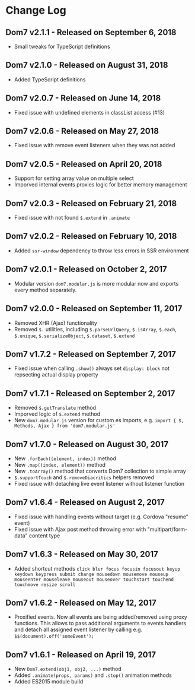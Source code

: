 # Change Log

## Dom7 v2.1.1 - Released on September 6, 2018
  * Small tweaks for TypeScript definitions

## Dom7 v2.1.0 - Released on August 31, 2018
  * Added TypeScript definitions

## Dom7 v2.0.7 - Released on June 14, 2018
  * Fixed issue with undefined elements in classList access (#13)

## Dom7 v2.0.6 - Released on May 27, 2018
  * Fixed issue with remove event listeners when they was not added

## Dom7 v2.0.5 - Released on April 20, 2018
  * Support for setting array value on multiple select
  * Imporved internal events proxies logic for better memory management

## Dom7 v2.0.3 - Released on February 21, 2018
  * Fixed issue with not found `$.extend` in `.animate`

## Dom7 v2.0.2 - Released on February 10, 2018
  * Added `ssr-window` dependency to throw less errors in SSR environment

## Dom7 v2.0.1 - Released on October 2, 2017
  * Modular version `dom7.modular.js` is more modular now and exports every method separately.

## Dom7 v2.0.0 - Released on September 11, 2017
  * Removed XHR (Ajax) functionality
  * Removed `$.` utilities, including `$.parseUrlQuery`, `$.isArray`, `$.each`, `$.unique`, `$.serializeObject`, `$.dataset`, `$.extend`

## Dom7 v1.7.2 - Released on September 7, 2017
  * Fixed issue when calling `.show()` always set `display: block` not repsecting actual display property

## Dom7 v1.7.1 - Released on September 2, 2017
  * Removed `$.getTranslate` method
  * Imporved logic of `$.extend` method
  * New `dom7.modular.js` version for custom es imports, e.g. `import { $, Methods, Ajax } from 'dom7.modular.js'`

## Dom7 v1.7.0 - Released on August 30, 2017
  * New `.forEach((element, index))` method
  * New `.map((index, element))` method
  * New `.toArray()` method that converts Dom7 collection to simple array
  * `$.supportTouch` and `$.removeDiacritics` helpers removed
  * Fixed issue with detaching live event listener without listener function

## Dom7 v1.6.4 - Released on August 2, 2017
  * Fixed issue with handling events without target (e.g. Cordova "resume" event)
  * Fixed issue with Ajax post method throwing error with "multipart/form-data" content type

## Dom7 v1.6.3 - Released on May 30, 2017
  * Added shortcut methods `click blur focus focusin focusout keyup keydown keypress submit change mousedown mousemove mouseup mouseenter mouseleave mouseout mouseover touchstart touchend touchmove resize scroll`

## Dom7 v1.6.2 - Released on May 12, 2017
  * Proxified events. Now all events are being added/removed using proxy functions. This allows to pass additional arguments to events handlers and detach all assigned event listener by calling e.g. `$$(document).off('someEvent');`

## Dom7 v1.6.1 - Released on April 19, 2017
  * New `Dom7.extend(obj1, obj2, ...)` method
  * Added `.animate(props, params)` and `.stop()` animation methods
  * Added ES2015 module build
